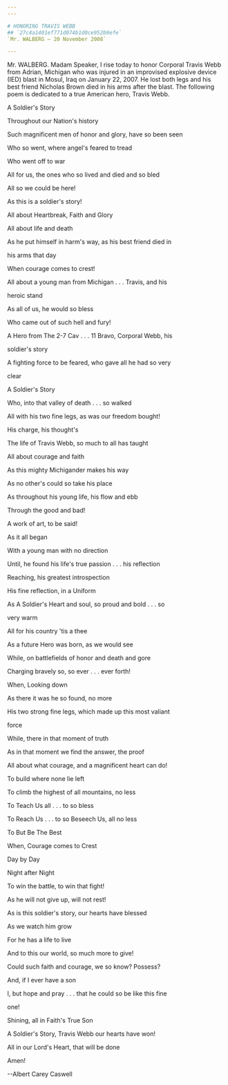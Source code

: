 ```yaml
---
---

# HONORING TRAVIS WEBB
## `27c4a1401ef771d074b1d0ce952b9efe`
`Mr. WALBERG — 20 November 2008`

---
```



Mr. WALBERG. Madam Speaker, I rise today to honor Corporal Travis 
Webb from Adrian, Michigan who was injured in an improvised explosive 
device (IED) blast in Mosul, Iraq on January 22, 2007. He lost both 
legs and his best friend Nicholas Brown died in his arms after the 
blast. The following poem is dedicated to a true American hero, Travis 
Webb.














 A Soldier's Story



 Throughout our Nation's history


 Such magnificent men of honor and glory, have so been seen


 Who so went, where angel's feared to tread


 Who went off to war


 All for us, the ones who so lived and died and so bled


 All so we could be here!


 As this is a soldier's story!


 All about Heartbreak, Faith and Glory


 All about life and death


 As he put himself in harm's way, as his best friend died in 





 his arms that day


 When courage comes to crest!


 All about a young man from Michigan . . . Travis, and his 





 heroic stand


 As all of us, he would so bless


 Who came out of such hell and fury!




 A Hero from The 2-7 Cav . . . 11 Bravo, Corporal Webb, his 





 soldier's story


 A fighting force to be feared, who gave all he had so very 





 clear


 A Soldier's Story


 Who, into that valley of death . . . so walked


 All with his two fine legs, as was our freedom bought!


 His charge, his thought's


 The life of Travis Webb, so much to all has taught


 All about courage and faith


 As this mighty Michigander makes his way


 As no other's could so take his place


 As throughout his young life, his flow and ebb


 Through the good and bad!


 A work of art, to be said!


 As it all began


 With a young man with no direction


 Until, he found his life's true passion . . . his reflection


 Reaching, his greatest introspection


 His fine reflection, in a Uniform


 As A Soldier's Heart and soul, so proud and bold . . . so 





 very warm


 All for his country 'tis a thee


 As a future Hero was born, as we would see


 While, on battlefields of honor and death and gore


 Charging bravely so, so ever . . . ever forth!


 When, Looking down


 As there it was he so found, no more


 His two strong fine legs, which made up this most valiant 





 force


 While, there in that moment of truth


 As in that moment we find the answer, the proof


 All about what courage, and a magnificent heart can do!


 To build where none lie left


 To climb the highest of all mountains, no less


 To Teach Us all . . . to so bless


 To Reach Us . . . to so Beseech Us, all no less


 To But Be The Best


 When, Courage comes to Crest


 Day by Day


 Night after Night


 To win the battle, to win that fight!


 As he will not give up, will not rest!


 As is this soldier's story, our hearts have blessed


 As we watch him grow


 For he has a life to live


 And to this our world, so much more to give!


 Could such faith and courage, we so know? Possess?


 And, if I ever have a son


 I, but hope and pray . . . that he could so be like this fine 





 one!


 Shining, all in Faith's True Son


 A Soldier's Story, Travis Webb our hearts have won!


 All in our Lord's Heart, that will be done


 Amen!


 --Albert Carey Caswell
